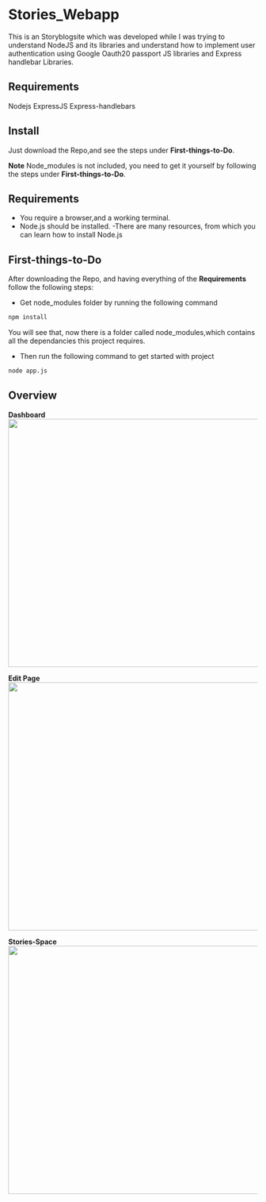 # Stories_Webapp
This is an Storyblogsite which was developed while I was trying to understand NodeJS and its libraries and understand how to implement user authentication using Google Oauth20 passport JS libraries and Express handlebar Libraries. 

## Requirements
Nodejs
ExpressJS
Express-handlebars

## Install
Just download the Repo,and see the steps under **First-things-to-Do**.

**Note**
Node_modules is not included, you need to get it yourself by following the steps under **First-things-to-Do**.

## Requirements
- You require a browser,and a working terminal.
- Node.js should be installed.
    -There are many resources, from which you can learn how to install Node.js

## First-things-to-Do
After downloading the Repo, and having everything of the **Requirements** follow the following steps:
- Get node_modules folder by running the following command
```sh
npm install
```
You will see that, now there is a folder called node_modules,which contains all the dependancies this project requires.
- Then run the following command to get started with project
```sh
node app.js
```
## Overview

**Dashboard**
<img src="https://user-images.githubusercontent.com/75497269/131754757-719ecc8d-36c3-49e2-bd83-a9bd02388405.png" width="1000" height="500">

**Edit Page**
<img src="https://user-images.githubusercontent.com/75497269/131754749-4ae6725a-8b8f-4d52-af04-ffa6627904b2.png" width="1000" height="500">

**Stories-Space**
<img src="https://user-images.githubusercontent.com/75497269/131755570-5a7af632-adce-4875-8f81-f5ed4a62084b.png" width="1000" height="500">

